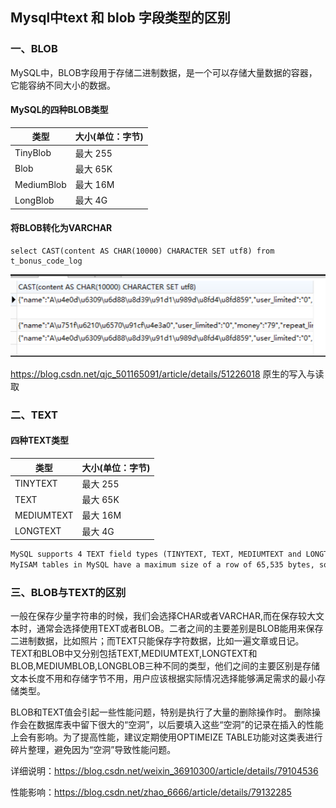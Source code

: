 ## Mysql中text 和 blob 字段类型的区别

### 一、BLOB

MySQL中，BLOB字段用于存储二进制数据，是一个可以存储大量数据的容器，它能容纳不同大小的数据。

#### MySQL的四种BLOB类型

| 类型       | 大小(单位：字节) |
| ---------- | ---------------- |
| TinyBlob   | 最大 255         |
| Blob       | 最大 65K         |
| MediumBlob | 最大 16M         |
| LongBlob   | 最大 4G          |

#### 将BLOB转化为VARCHAR

```mysql
select CAST(content AS CHAR(10000) CHARACTER SET utf8) from t_bonus_code_log
```

 ![image-20220722095052582](.\images\image-20220722095052582.png)

https://blog.csdn.net/qjc_501165091/article/details/51226018  原生的写入与读取

### 二、TEXT

#### 四种TEXT类型

| 类型       | 大小(单位：字节) |
| ---------- | ---------------- |
| TINYTEXT   | 最大 255         |
| TEXT       | 最大 65K         |
| MEDIUMTEXT | 最大 16M         |
| LONGTEXT   | 最大 4G          |

```tex
MySQL supports 4 TEXT field types (TINYTEXT, TEXT, MEDIUMTEXT and LONGTEXT) and this post looks at the maximum length of each of these field types.
MyISAM tables in MySQL have a maximum size of a row of 65,535 bytes, so all the data in a row must fit within that limit. However, the TEXT types are stored outside the table itself and only contribute 9 to 12 bytes towards that limit. (For more information about this refer to the MySQL Manual - Data Storage Requirements chapter). TEXT data types are also able to store much more data than VARCHAR and CHAR text types so TEXT types are what you need to use when storing web page or similar content in a database. The maximum amount of data that can be stored in each data type is as follows: TINYTEXT 256 bytes  
```



### 三、BLOB与TEXT的区别

一般在保存少量字符串的时候，我们会选择CHAR或者VARCHAR,而在保存较大文本时，通常会选择使用TEXT或者BLOB。二者之间的主要差别是BLOB能用来保存二进制数据，比如照片；而TEXT只能保存字符数据，比如一遍文章或日记。TEXT和BLOB中又分别包括TEXT,MEDIUMTEXT,LONGTEXT和BLOB,MEDIUMBLOB,LONGBLOB三种不同的类型，他们之间的主要区别是存储文本长度不用和存储字节不用，用户应该根据实际情况选择能够满足需求的最小存储类型。

BLOB和TEXT值会引起一些性能问题，特别是执行了大量的删除操作时。
删除操作会在数据库表中留下很大的“空洞”，以后要填入这些“空洞”的记录在插入的性能上会有影响。为了提高性能，建议定期使用OPTIMEIZE TABLE功能对这类表进行碎片整理，避免因为“空洞”导致性能问题。 

详细说明：https://blog.csdn.net/weixin_36910300/article/details/79104536

性能影响：https://blog.csdn.net/zhao_6666/article/details/79132285